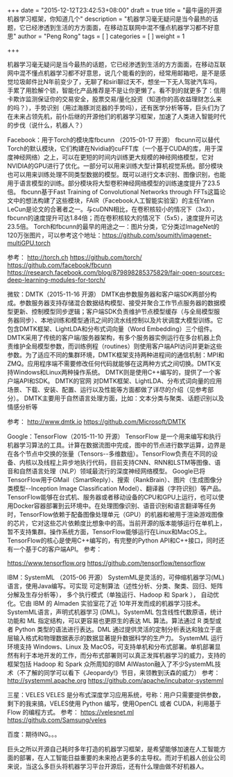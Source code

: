 +++
date = "2015-12-12T23:42:53+08:00"
draft = true
title = "最牛逼的开源机器学习框架，你知道几个"
description = "机器学习毫无疑问是当今最热的话题，它已经渗透到生活的方方面面，在移动互联网中混不懂点机器学习都不好意思"
author = "Peng Rong"
tags = [
]
categories = [
]
weight = 1

+++

机器学习毫无疑问是当今最热的话题，它已经渗透到生活的方方面面，在移动互联网中混不懂点机器学习都不好意思，说几个能看的到的，经常用邮箱吧，是不是感觉垃圾邮件比N年前变少了，无聊了和siri聊过天不，想坐一下无人驾驶汽车吗，手累了用脸解个锁，智能化产品推荐是不是让你更懒了。看不到的就更多了：信用卡欺诈监测保证你的交易安全，股票交易/量化投资（知道你的高收益理财怎么来的吗？），手势识别（用过海豚浏览器的手势吗），还有医学分析等等，巨头们为了在未来占领先机，前仆后继的开源他们的机器学习框架，加速了人类进入智能时代的步伐（说什么，机器人？）

Facebook：用于Torch的模块库fbcunn （2015-01-17 开源）
fbcunn可以替代Torch的默认模块，它们构建在Nvidia的cuFFT库（一个基于CUDA的库，用于深度神经网络）之上，可以在更短的时间内训练更大规模的神经网络模型，它对NVIDIA的GPU进行了优化。一部分可以用来训练大型计算机视觉系统。部分模块也可以用来训练处理不同类型数据的模型。既可以进行文本识别、图像识别，也能用于语言模型的训练。部分模块将大型卷积神经网络模型的训练速度提升了23.5倍。
fbcunn基于Fast Training of Convolutional Networks through FFTs这篇论文中的想法构建了这些模块，FAIR（Facebook人工智能实验室）的主任Yann LeCun是论文的合著者之一。与cuDNN相比，在卷积核较小的情况下（3x3），fbcunn的速度提升可达1.84倍；而在卷积核较大的情况下（5x5），速度提升可达23.5倍。
Torch和fbcunn的最早的用途之一：图片分类，它分类过ImageNet的120万张图片，可以参考这个地址：https://github.com/soumith/imagenet-multiGPU.torch

参考：
http://torch.ch
https://github.com/torch/
https://github.com/facebook/fbcunn
https://research.facebook.com/blog/879898285375829/fair-open-sources-deep-learning-modules-for-torch/

微软：DMTK（2015-11-16 开源）
DMTK由参数服务器和客户端SDK两部分构成。参数服务器支持存储混合数据结构模型、接受并聚合工作节点服务器的数据模型更新、控制模型同步逻辑；客户端SDK负责维护节点模型缓存（与全局模型服务器同步）、本地训练和模型通讯之间的流水线控制以及片状调度大模型训练。它包含DMTK框架、LightLDA和分布式词向量（Word Embedding）三个组件。
DMTK采用了传统的客户端/服务器架构，有多个服务器实例运行在多台机器上负责维护全局模型参数，而训练例程（routines）则使用客户端API访问并更新这些参数。为了适应不同的集群环境，DMTK框架支持两种进程间的通信机制：MPI和ZMQ。应用程序端不需要修改任何代码就能够在这两种方式之间切换。DMTK支持Windows和Linux两种操作系统。
DMTK则是使用C++编写的，提供了一个客户端API和SDK。 DMTK的官网 对DMTK框架、LightLDA、分布式词向量的应用场景、下载、安装、配置、运行以及性能等方面都做了详尽的介绍（见参考部分）。
DMTK主要用于自然语言处理方面，比如：文本分类与聚类、话题识别以及情感分析等

参考：
http://www.dmtk.io
https://github.com/Microsoft/DMTK

Google：TensorFlow（2015-11-10 开源）
TensorFlow 是一个用来编写和执行机器学习算法的工具。计算在数据流图中完成，图中的节点进行数学运算，边界是在各个节点中交换的张量（Tensors--多维数组）。TensorFlow负责在不同的设备、内核以及线程上异步地执行代码，目前支持CNN、RNN和LSTM等图像、语音和自然语言处理（NLP）领域最流行的深度神经网络模型。
Google已将TensorFlow用于GMail（SmartReply）、搜索（RankBrain）、图片（生成图像分类模型--Inception Image Classification Model）、翻译器（字符识别）等产品。
TensorFlow能够在台式机、服务器或者移动设备的CPU和GPU上运行，也可以使用Docker容器部署到云环境中。在处理图像识别、语音识别和语言翻译等任务时，TensorFlow依赖于配备图像处理单元（GPU）的机器和被用于渲染游戏图像的芯片，它对这些芯片依赖度比想象中的高。当前开源的版本能够运行在单机上，暂不支持集群。操作系统方面，TensorFlow能够运行在Linux和MacOS上。
TensorFlow的核心是使用C++编写的，有完整的Python API和C++接口，同时还有一个基于C的客户端API。
参考：

https://www.tensorflow.org
https://github.com/tensorflow/tensorflow

IBM：SystemML （2015-06 开源）
SystemML是灵活的，可伸缩机器学习(ML) 语言，使用Java编写。可实现 可定制算法（述性分析、分类、聚类、回归、矩阵分解及生存分析等）， 多个执行模式（单独运行、Hadoop 和 Spark ）， 自动优化。它由 IBM 的 Almaden 实验室花了近 10年开发而成的机器学习技术。
SystemML语言，声明式机器学习 (DML)。SystemML 包含线性代数原语，统计功能和 ML 指定结构，可以更容易也更原生的表达 ML 算法。算法通过 R 类型或者 Python 类型的语法进行表达。DML 通过提供灵活的定制分析表达和独立于底层输入格式和物理数据表示的数据显著提升数据科学的生产力。
SystemML 运行环境支持 Windows、Linux 及 MacOS，可支持单机和分布式部署。单机部署显然有利于本地开发的工作，而分布式部署则可以真正发挥机器学习的威力，支持的框架包括 Hadoop 和 Spark
众所周知的IBM AIWaston融入了不少SystemML技术（不了解的同学可以看下《Jeopardy!》节目，来领教到沃森的威力）
参考：
http://systemml.apache.org
https://github.com/apache/incubator-systemml

三星：VELES
VELES 是分布式深度学习应用系统，号称：用户只需要提供参数，剩下的我来搞，VELES使用 Python 编写，使用OpenCL 或者 CUDA，利用基于Flow 的编程方式。
参考：
https://velesnet.ml
https://github.com/Samsung/veles

百度：期待ING。。。

巨头之所以开源自己耗时多年打造的机器学习框架，是希望能够加速在人工智能方面的部署，在人工智能日益重要的未来抢占更多的主导权。而对于机器人创业公司来说，当这么多巨头将机器学习平台开源后，还有什么理由做不好机器人。

